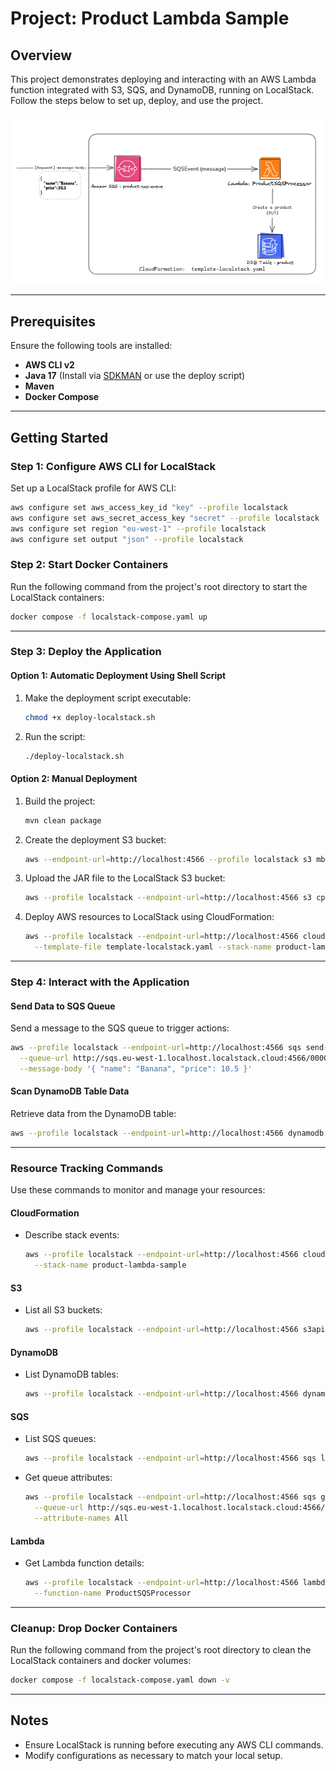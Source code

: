 # Project: Product Lambda Sample

## Overview
This project demonstrates deploying and interacting with an AWS Lambda function integrated with S3, SQS, and DynamoDB, running on LocalStack. Follow the steps below to set up, deploy, and use the project.

![!usecase-diagram](usecase-diagram.png)

---

## Prerequisites
Ensure the following tools are installed:

- **AWS CLI v2**
- **Java 17** (Install via [SDKMAN](https://sdkman.io/) or use the deploy script)
- **Maven**
- **Docker Compose**

---

## Getting Started

### Step 1: Configure AWS CLI for LocalStack
Set up a LocalStack profile for AWS CLI:

```bash
aws configure set aws_access_key_id "key" --profile localstack
aws configure set aws_secret_access_key "secret" --profile localstack
aws configure set region "eu-west-1" --profile localstack
aws configure set output "json" --profile localstack
```

### Step 2: Start Docker Containers
Run the following command from the project's root directory to start the LocalStack containers:

```bash
docker compose -f localstack-compose.yaml up
```

---

### Step 3: Deploy the Application

#### Option 1: Automatic Deployment Using Shell Script
1. Make the deployment script executable:

   ```bash
   chmod +x deploy-localstack.sh
   ```

2. Run the script:

   ```bash
   ./deploy-localstack.sh
   ```

#### Option 2: Manual Deployment
1. Build the project:

   ```bash
   mvn clean package
   ```

2. Create the deployment S3 bucket:

   ```bash
   aws --endpoint-url=http://localhost:4566 --profile localstack s3 mb s3://artifact-storage-bucket
   ```

3. Upload the JAR file to the LocalStack S3 bucket:

   ```bash
   aws --profile localstack --endpoint-url=http://localhost:4566 s3 cp target/product-lambda-0.0.1-SNAPSHOT.jar s3://artifact-storage-bucket/product-lambda-0.0.1-SNAPSHOT.jar
   ```

4. Deploy AWS resources to LocalStack using CloudFormation:

   ```bash
   aws --profile localstack --endpoint-url=http://localhost:4566 cloudformation deploy \
     --template-file template-localstack.yaml --stack-name product-lambda-sample
   ```

---

### Step 4: Interact with the Application

#### Send Data to SQS Queue
Send a message to the SQS queue to trigger actions:

```bash
aws --profile localstack --endpoint-url=http://localhost:4566 sqs send-message \
  --queue-url http://sqs.eu-west-1.localhost.localstack.cloud:4566/000000000000/product-sqs-queue \
  --message-body '{ "name": "Banana", "price": 10.5 }'
```

#### Scan DynamoDB Table Data
Retrieve data from the DynamoDB table:

```bash
aws --profile localstack --endpoint-url=http://localhost:4566 dynamodb scan --table-name product
```

---

### Resource Tracking Commands
Use these commands to monitor and manage your resources:

#### CloudFormation
- Describe stack events:

  ```bash
  aws --profile localstack --endpoint-url=http://localhost:4566 cloudformation describe-stack-events \
    --stack-name product-lambda-sample
  ```

#### S3
- List all S3 buckets:

  ```bash
  aws --profile localstack --endpoint-url=http://localhost:4566 s3api list-buckets
  ```

#### DynamoDB
- List DynamoDB tables:

  ```bash
  aws --profile localstack --endpoint-url=http://localhost:4566 dynamodb list-tables
  ```

#### SQS
- List SQS queues:

  ```bash
  aws --profile localstack --endpoint-url=http://localhost:4566 sqs list-queues
  ```

- Get queue attributes:

  ```bash
  aws --profile localstack --endpoint-url=http://localhost:4566 sqs get-queue-attributes \
    --queue-url http://sqs.eu-west-1.localhost.localstack.cloud:4566/000000000000/product-sqs-queue \
    --attribute-names All
  ```

#### Lambda
- Get Lambda function details:

  ```bash
  aws --profile localstack --endpoint-url=http://localhost:4566 lambda get-function \
    --function-name ProductSQSProcessor
  ```

---

### Cleanup: Drop Docker Containers
Run the following command from the project's root directory to clean the LocalStack containers and docker volumes:

```bash
docker compose -f localstack-compose.yaml down -v
```

---

## Notes
- Ensure LocalStack is running before executing any AWS CLI commands.
- Modify configurations as necessary to match your local setup.
